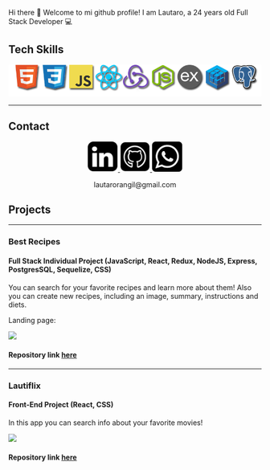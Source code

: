 Hi there 👋
Welcome to mi github profile! I am Lautaro, a 24 years old Full Stack Developer 💻

## Tech Skills

<p align="center">
<img src="https://github.com/lautarort/lautarort/blob/main/img/logos.png"/>
</p>

---
## Contact 

<p align="center">
    <a href="https://www.linkedin.com/in/lautarorangil/">
      <img src='https://github.com/lautarort/lautarort/blob/main/img/linkedIn_PNG22.png' alt='linkedin' height='60'>
    </a>
      <a href="https://github.com/lautarort">
      <img src='https://github.com/lautarort/lautarort/blob/main/img/github-154-675675.png' alt='github' height='60'>
    </a>
    <a href="https://api.whatsapp.com/send?phone=5493876282042">
      <img src='https://github.com/lautarort/lautarort/blob/main/img/black-and-white-whatsapp-logo-png-clip-art.png' alt='whatsapp' height='60'>
    </a>
   <p align="center"> lautarorangil@gmail.com </p>
</p>

## Projects 

---
### Best Recipes
#### Full Stack Individual Project (JavaScript, React, Redux, NodeJS, Express, PostgresSQL, Sequelize, CSS) 
You can search for your favorite recipes and learn more about them! Also you can create new recipes, including an image, summary, instructions and diets. 

Landing page:

[<img src="https://github.com/lautarort/lautarort/blob/main/img/foods.gif"/>](https://github.com/lautarort/Foods-App) 

#### Repository link [here](https://github.com/lautarort/Foods-App)

---
 
### Lautiflix
#### Front-End Project (React, CSS) 
In this app you can search info about your favorite movies!

[<img src="https://github.com/lautarort/lautarort/blob/main/img/lautiflix.gif"/>](https://github.com/lautarort/Lautiflix) 

#### Repository link [here](https://github.com/lautarort/Lautiflix) 
